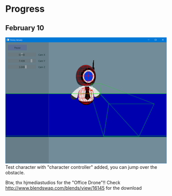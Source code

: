 # Progress

## February 10
![Screenshot 01](progress/screenshot01.png)
Test character with "character controller" added, you can jump over the obstacle. 

Btw, thx hjmediastudios for the "Office Drone"!! Check http://www.blendswap.com/blends/view/16145 for the download

